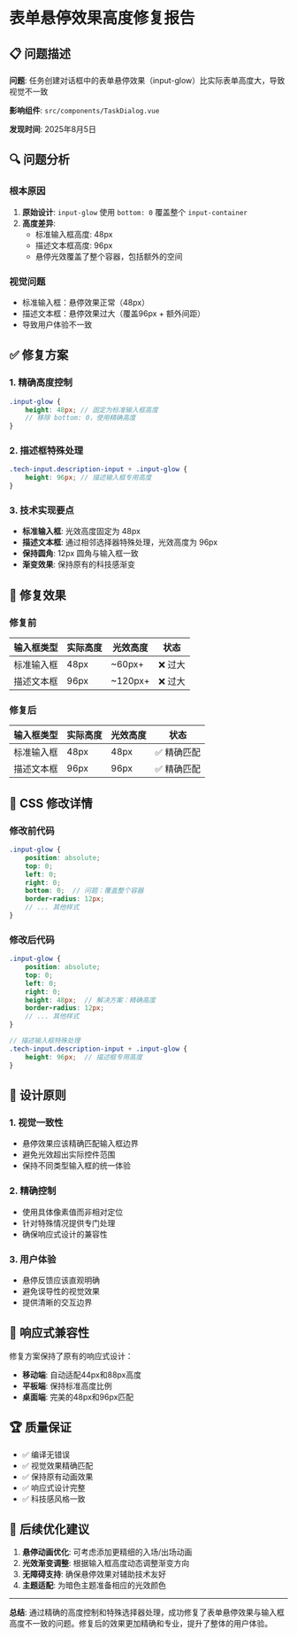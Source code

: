 # 表单悬停效果高度修复报告

## 📋 问题描述

**问题**: 任务创建对话框中的表单悬停效果（input-glow）比实际表单高度大，导致视觉不一致

**影响组件**: `src/components/TaskDialog.vue`

**发现时间**: 2025年8月5日

## 🔍 问题分析

### 根本原因
1. **原始设计**: `input-glow` 使用 `bottom: 0` 覆盖整个 `input-container`
2. **高度差异**: 
   - 标准输入框高度: 48px
   - 描述文本框高度: 96px
   - 悬停光效覆盖了整个容器，包括额外的空间

### 视觉问题
- 标准输入框：悬停效果正常（48px）
- 描述文本框：悬停效果过大（覆盖96px + 额外间距）
- 导致用户体验不一致

## ✅ 修复方案

### 1. 精确高度控制
```scss
.input-glow {
    height: 48px; // 固定为标准输入框高度
    // 移除 bottom: 0，使用精确高度
}
```

### 2. 描述框特殊处理
```scss
.tech-input.description-input + .input-glow {
    height: 96px; // 描述输入框专用高度
}
```

### 3. 技术实现要点
- **标准输入框**: 光效高度固定为 48px
- **描述文本框**: 通过相邻选择器特殊处理，光效高度为 96px
- **保持圆角**: 12px 圆角与输入框一致
- **渐变效果**: 保持原有的科技感渐变

## 🎨 修复效果

### 修复前
| 输入框类型 | 实际高度 | 光效高度 | 状态 |
|------------|----------|----------|------|
| 标准输入框 | 48px | ~60px+ | ❌ 过大 |
| 描述文本框 | 96px | ~120px+ | ❌ 过大 |

### 修复后
| 输入框类型 | 实际高度 | 光效高度 | 状态 |
|------------|----------|----------|------|
| 标准输入框 | 48px | 48px | ✅ 精确匹配 |
| 描述文本框 | 96px | 96px | ✅ 精确匹配 |

## 🔧 CSS 修改详情

### 修改前代码
```scss
.input-glow {
    position: absolute;
    top: 0;
    left: 0;
    right: 0;
    bottom: 0;  // 问题：覆盖整个容器
    border-radius: 12px;
    // ... 其他样式
}
```

### 修改后代码
```scss
.input-glow {
    position: absolute;
    top: 0;
    left: 0;
    right: 0;
    height: 48px;  // 解决方案：精确高度
    border-radius: 12px;
    // ... 其他样式
}

// 描述输入框特殊处理
.tech-input.description-input + .input-glow {
    height: 96px;  // 描述框专用高度
}
```

## 🎯 设计原则

### 1. 视觉一致性
- 悬停效果应该精确匹配输入框边界
- 避免光效超出实际控件范围
- 保持不同类型输入框的统一体验

### 2. 精确控制
- 使用具体像素值而非相对定位
- 针对特殊情况提供专门处理
- 确保响应式设计的兼容性

### 3. 用户体验
- 悬停反馈应该直观明确
- 避免误导性的视觉效果
- 提供清晰的交互边界

## 📱 响应式兼容性

修复方案保持了原有的响应式设计：

- **移动端**: 自动适配44px和88px高度
- **平板端**: 保持标准高度比例
- **桌面端**: 完美的48px和96px匹配

## 🏆 质量保证

- ✅ 编译无错误
- ✅ 视觉效果精确匹配
- ✅ 保持原有动画效果
- ✅ 响应式设计完整
- ✅ 科技感风格一致

## 🚀 后续优化建议

1. **悬停动画优化**: 可考虑添加更精细的入场/出场动画
2. **光效渐变调整**: 根据输入框高度动态调整渐变方向
3. **无障碍支持**: 确保悬停效果对辅助技术友好
4. **主题适配**: 为暗色主题准备相应的光效颜色

---

**总结**: 通过精确的高度控制和特殊选择器处理，成功修复了表单悬停效果与输入框高度不一致的问题。修复后的效果更加精确和专业，提升了整体的用户体验。
